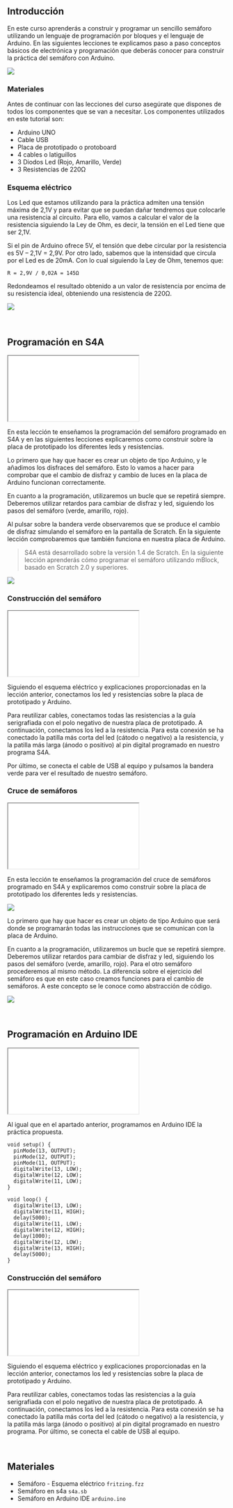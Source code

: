 ## Introducción

En este curso aprenderás a construir y programar un sencillo semáforo utilizando un lenguaje de programación por bloques y el lenguaje de Arduino. En las siguientes lecciones te explicamos paso a paso conceptos básicos de electrónica y programación que deberás conocer para construir la práctica del semáforo con Arduino.

![](img/preview.gif)

### Materiales

Antes de continuar con las lecciones del curso asegúrate que dispones de todos los componentes que se van a necesitar. Los componentes utilizados en este tutorial son:

- Arduino UNO
- Cable USB
- Placa de prototipado o protoboard
- 4 cables o latiguillos
- 3 Diodos Led (Rojo, Amarillo, Verde)
- 3 Resistencias de 220Ω

### Esquema eléctrico

Los Led que estamos utilizando para la práctica admiten una tensión máxima de 2,1V y para evitar que se puedan dañar tendremos que colocarle una resistencia al circuito. Para ello, vamos a calcular el valor de la resistencia siguiendo la Ley de Ohm, es decir, la tensión en el Led tiene que ser 2,1V.

Si el pin de Arduino ofrece 5V, el tensión que debe circular por la resistencia es 5V – 2,1V = 2,9V. Por otro lado, sabemos que la intensidad que circula por el Led es de 20mA. Con lo cual siguiendo la Ley de Ohm, tenemos que:

```
R = 2,9V / 0,02A = 145Ω 
```

Redondeamos el resultado obtenido a un valor de resistencia por encima de su resistencia ideal, obteniendo una resistencia de 220Ω.

![](img/esquema-electrico.jpg)



<br />



## Programación en S4A

<div class="iframe">
  <iframe src="//www.youtube.com/embed/6Q60WzYxb3c" allowfullscreen></iframe>
</div>

En esta lección te enseñamos la programación del semáforo programado en S4A y en las siguientes lecciones explicaremos como construir sobre la placa de prototipado los diferentes leds y resistencias.

Lo primero que hay que hacer es crear un objeto de tipo Arduino, y le añadimos los disfraces del semáforo. Esto lo vamos a hacer para comprobar que el cambio de disfraz y cambio de luces en la placa de Arduino funcionan correctamente.

En cuanto a la programación, utilizaremos un bucle que se repetirá siempre. Deberemos utilizar retardos para cambiar de disfraz y led, siguiendo los pasos del semáforo (verde, amarillo, rojo).

Al pulsar sobre la bandera verde observaremos que se produce el cambio de disfraz simulando el semáforo en la pantalla de Scratch. En la siguiente lección comprobaremos que también funciona en nuestra placa de Arduino.

> S4A está desarrollado sobre la versión 1.4 de Scratch. En la siguiente lección aprenderás cómo programar el semáforo utilizando mBlock, basado en Scratch 2.0 y superiores.

![](img/programacion-s4a.jpg)

### Construcción del semáforo

<div class="iframe">
  <iframe src="//www.youtube.com/embed/Nr28WpNP3mQ" allowfullscreen></iframe>
</div>

Siguiendo el esquema eléctrico y explicaciones proporcionadas en la lección anterior, conectamos los led y resistencias sobre la placa de prototipado y Arduino.

Para reutilizar cables, conectamos todas las resistencias a la guía serigrafiada con el polo negativo de nuestra placa de prototipado. A continuación, conectamos los led a la resistencia. Para esta conexión se ha conectado la patilla más corta del led (cátodo o negativo) a la resistencia, y la patilla más larga (ánodo o positivo) al pin digital programado en nuestro programa S4A.

Por último, se conecta el cable de USB al equipo y pulsamos la bandera verde para ver el resultado de nuestro semáforo.

### Cruce de semáforos

<div class="iframe">
  <iframe src="//www.youtube.com/embed/PlAV36CI_No" allowfullscreen></iframe>
</div>

En esta lección te enseñamos la programación del cruce de semáforos programado en S4A y explicaremos como construir sobre la placa de prototipado los diferentes leds y resistencias.

![](img/esquema-electrico-cruce.jpg)

Lo primero que hay que hacer es crear un objeto de tipo Arduino que será donde se programarán todas las instrucciones que se comunican con la placa de Arduino.

En cuanto a la programación, utilizaremos un bucle que se repetirá siempre. Deberemos utilizar retardos para cambiar de disfraz y led, siguiendo los pasos del semáforo (verde, amarillo, rojo). Para el otro semáforo procederemos al mismo método. La diferencia sobre el ejercicio del semáforo es que en este caso creamos funciones para el cambio de semáforos. A este concepto se le conoce como abstracción de código.

![](img/programacion-cruce.jpg)



<br />



## Programación en Arduino IDE

<div class="iframe">
  <iframe src="//www.youtube.com/embed/_4ZOp9TZr6w" allowfullscreen></iframe>
</div>

Al igual que en el apartado anterior, programamos en Arduino IDE la práctica propuesta.

```arduino
void setup() {
  pinMode(13, OUTPUT);
  pinMode(12, OUTPUT);
  pinMode(11, OUTPUT);
  digitalWrite(13, LOW);
  digitalWrite(12, LOW);
  digitalWrite(11, LOW);
}

void loop() {
  digitalWrite(13, LOW);
  digitalWrite(11, HIGH);
  delay(5000);
  digitalWrite(11, LOW);
  digitalWrite(12, HIGH);
  delay(1000);
  digitalWrite(12, LOW);
  digitalWrite(13, HIGH);
  delay(5000);
}
```

### Construcción del semáforo

<div class="iframe">
  <iframe src="//www.youtube.com/embed/53Git9YiRvA" allowfullscreen></iframe>
</div>

Siguiendo el esquema eléctrico y explicaciones proporcionadas en la lección anterior, conectamos los led y resistencias sobre la placa de prototipado y Arduino.

Para reutilizar cables, conectamos todas las resistencias a la guía serigrafiada con el polo negativo de nuestra placa de prototipado. A continuación, conectamos los led a la resistencia. Para esta conexión se ha conectado la patilla más corta del led (cátodo o negativo) a la resistencia, y la patilla más larga (ánodo o positivo) al pin digital programado en nuestro programa. Por último, se conecta el cable de USB al equipo.



<br />



## Materiales 

- Semáforo - Esquema eléctrico `fritzing.fzz`
- Semáforo en s4a `s4a.sb`
- Semáforo en Arduino IDE `arduino.ino`
